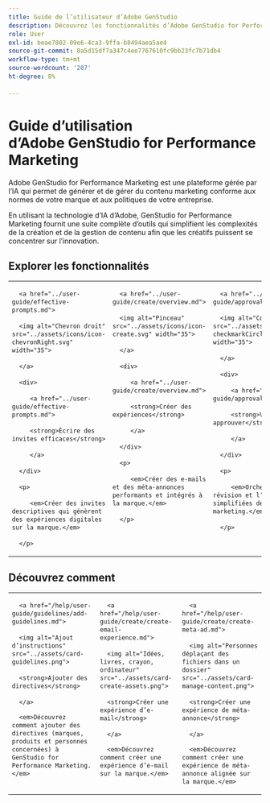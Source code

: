 ```yaml
---
title: Guide de l’utilisateur d’Adobe GenStudio
description: Découvrez les fonctionnalités d’Adobe GenStudio for Performance Marketing. Découvrez comment créer des ressources sur la marque, générer des variations et optimiser les expériences.
role: User
exl-id: beae7802-09e6-4ca3-9ffa-b8494aea5ae4
source-git-commit: 8a5d15df7a347c4ee7767610fc9bb23fc7b71db4
workflow-type: tm+mt
source-wordcount: '207'
ht-degree: 8%

---
```


# Guide d’utilisation d’Adobe GenStudio for Performance Marketing

Adobe GenStudio for Performance Marketing est une plateforme gérée par l’IA qui permet de générer et de gérer du contenu marketing conforme aux normes de votre marque et aux politiques de votre entreprise.

En utilisant la technologie d’IA d’Adobe, GenStudio for Performance Marketing fournit une suite complète d’outils qui simplifient les complexités de la création et de la gestion de contenu afin que les créatifs puissent se concentrer sur l’innovation.

## Explorer les fonctionnalités

<table style="table-layout:fixed">

<tr style="border: 0;">

   <td valign="top">

      <a href="../user-guide/effective-prompts.md">

      <img alt="Chevron droit" src="../assets/icons/icon-chevronRight.svg" width="35">

      </a>

      <div>

         <a href="../user-guide/effective-prompts.md">

         <strong>Écrire des invites efficaces</strong>

         </a>

      </div>

      <p>

         <em>Créer des invites descriptives qui génèrent des expériences digitales sur la marque.</em>

      </p>

   </td>

   <td valign="top">

      <a href="../user-guide/create/overview.md">

      <img alt="Pinceau" src="../assets/icons/icon-create.svg" width="35">

      </a>

      <div>

         <a href="../user-guide/create/overview.md">

         <strong>Créer des expériences</strong>

         </a>

      </div>

      <p>

         <em>Créer des e-mails et des méta-annonces performants et intégrés à la marque.</em>

      </p>

   </td>

   <td valign="top">

      <a href="../user-guide/approvals/overview.md">

      <img alt="Coche" src="../assets/icons/icon-checkmarkCircle.svg" width="35">

      </a>

      <div>

         <a href="../user-guide/approvals/overview.md">

         <strong>Vérifier et approuver</strong>

         </a>

      </div>

      <p>

         <em>Orchestrez la révision et l’approbation simplifiées des ressources marketing.</em>

      </p>

   </td>

   <td valign="top">

      <a href="../user-guide/content/overview.md">

      <img alt="Grille" src="../assets/icons/icon-images.svg" width="35">

      </a>

      <div>

         <a href="../user-guide/content/overview.md">

         <strong>Gérer le contenu</strong>

         </a>

      </div>

      <p>

         <em>Rechercher, gérer et réutiliser du contenu tout en respectant les directives de la marque.</em>

      </p>

   </td>

   <td valign="top">

      <a href="../user-guide/insights/overview.md">

      <img alt="Graphique" src="../assets/icons/icon-dataAnalytics.svg" width="35">

      </a>

      <div>

         <a href="../user-guide/insights/overview.md">

         <strong>Afficher les informations</strong>

         </a>

      </div>

      <p>

         <em>Analysez l’efficacité du contenu des canaux médias payants.</em>

      </p>

   </td>

</tr>

</table>

## Découvrez comment

<table style="table-layout:fixed">

<td valign="top">

   <div>

      <a href="/help/user-guide/guidelines/add-guidelines.md">

      <img alt="Ajout d’instructions" src="../assets/card-guidelines.png">

      <strong>Ajouter des directives</strong>

      </a>

   </div>

   <p>

      <em>Découvrez comment ajouter des directives (marques, produits et personnes concernées) à GenStudio for Performance Marketing.</em>

   </p>

</td>

<td valign="top">

   <div>

      <a href="/help/user-guide/create/create-email-experience.md">

      <img alt="Idées, livres, crayon, ordinateur" src="../assets/card-create-assets.png">

      <strong>Créer une expérience d’e-mail</strong>

      </a>

   </div>

   <p>

      <em>Découvrez comment créer une expérience d’e-mail sur la marque.</em>

   </p>

</td>

<td valign="top">

   <div>

      <a href="/help/user-guide/create/create-meta-ad.md">

      <img alt="Personnes déplaçant des fichiers dans un dossier" src="../assets/card-manage-content.png">

      <strong>Créer une expérience de méta-annonce</strong>

      </a>

   </div>

   <p>

      <em>Découvrez comment créer une expérience de méta-annonce alignée sur la marque.</em>

   </p>

</td>

</table>
